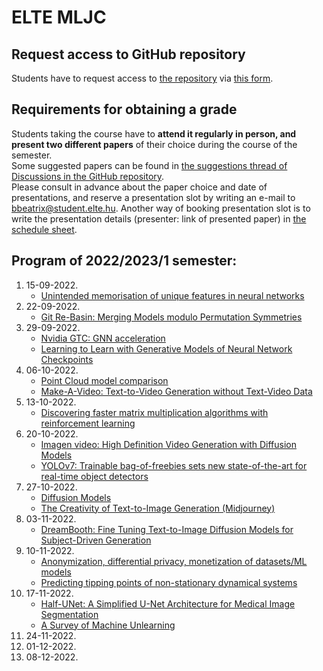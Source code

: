 # ELTE MLJC

## Request access to GitHub repository
Students have to request access to [the repository](https://github.com/csabaiBio/elte_ml_journal_club) via [this form](https://forms.gle/2oJtnUBJ8gReymuU8). 

## Requirements for obtaining a grade  
Students taking the course have to **attend it regularly in person, and present two different papers** of their choice during the course of the semester. <br>
Some suggested papers can be found in [the suggestions thread of Discussions in the GitHub repository](https://github.com/csabaiBio/elte_ml_journal_club/discussions/95). <br>
Please consult in advance about the paper choice and date of presentations, and reserve a presentation slot by writing an e-mail to bbeatrix@student.elte.hu. Another way of booking presentation slot is to write the presentation details (presenter: link of presented paper) in [the schedule sheet](https://docs.google.com/spreadsheets/d/1RKnNpA8xfFrHnoDP68YYs5omItHR3VV3xGJ_dXvnOxE/edit?usp=sharing). <br>

## Program of 2022/2023/1 semester:
1. 15-09-2022.<br>
   - [Unintended memorisation of unique features in neural networks](https://arxiv.org/abs/2205.10079)<br>
2. 22-09-2022. <br>
   - [Git Re-Basin: Merging Models modulo Permutation Symmetries](https://arxiv.org/abs/2209.04836)<br>
3. 29-09-2022. <br> 
   - [Nvidia GTC: GNN acceleration](https://www.nvidia.com/gtc/)<br>
   - [Learning to Learn with Generative Models of Neural Network Checkpoints](https://arxiv.org/abs/2209.12892)<br>
4. 06-10-2022. <br> 
   - [Point Cloud model comparison](https://arxiv.org/abs/1612.00593)<br>
   - [Make-A-Video: Text-to-Video Generation without Text-Video Data](https://arxiv.org/abs/2209.14792)<br>
5. 13-10-2022. <br> 
   - [Discovering faster matrix multiplication algorithms with reinforcement learning](https://www.nature.com/articles/s41586-022-05172-4)<br>
6. 20-10-2022. <br> 
   - [Imagen video: High Definition Video Generation with Diffusion Models](https://imagen.research.google/video/paper.pdf)<br>
   - [YOLOv7: Trainable bag-of-freebies sets new state-of-the-art for real-time object detectors](https://arxiv.org/abs/2207.02696)<br>
7. 27-10-2022. <br> 
   - [Diffusion Models](https://arxiv.org/abs/2006.11239)<br>
   - [The Creativity of Text-to-Image Generation (Midjourney)](https://arxiv.org/abs/2206.02904)<br>
8. 03-11-2022. <br> 
   - [DreamBooth: Fine Tuning Text-to-Image Diffusion Models for Subject-Driven Generation](https://arxiv.org/abs/2208.12242)<br>
9. 10-11-2022. <br>
   - [Anonymization, differential privacy, monetization of datasets/ML models]()<br>
   - [Predicting tipping points of non-stationary dynamical systems](https://arxiv.org/abs/2207.00521)<br>
10. 17-11-2022. <br>
      - [Half-UNet: A Simplified U-Net Architecture for Medical Image Segmentation](https://www.frontiersin.org/articles/10.3389/fninf.2022.911679/full)<br>
      - [A Survey of Machine Unlearning](https://arxiv.org/abs/2209.02299)<br>
11. 24-11-2022. <br>
12. 01-12-2022. <br>
13. 08-12-2022. <br>


